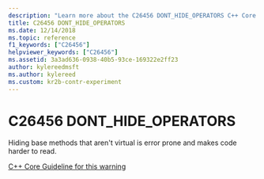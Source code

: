 ```yaml
---
description: "Learn more about the C26456 DONT_HIDE_OPERATORS C++ Core Guidelines Checker warning. Hiding base methods is error prone and makes code harder to read."
title: C26456 DONT_HIDE_OPERATORS
ms.date: 12/14/2018
ms.topic: reference
f1_keywords: ["C26456"]
helpviewer_keywords: ["C26456"]
ms.assetid: 3a3ad636-0938-40b5-93ce-169322e2ff23
author: kylereedmsft
ms.author: kylereed
ms.custom: kr2b-contr-experiment
---
```

# C26456 DONT_HIDE_OPERATORS

Hiding base methods that aren't virtual is error prone and makes code harder to read.

[C++ Core Guideline for this warning](https://github.com/isocpp/CppCoreGuidelines/blob/master/CppCoreGuidelines.md#c128-virtual-functions-should-specify-exactly-one-of-virtual-override-or-final)

